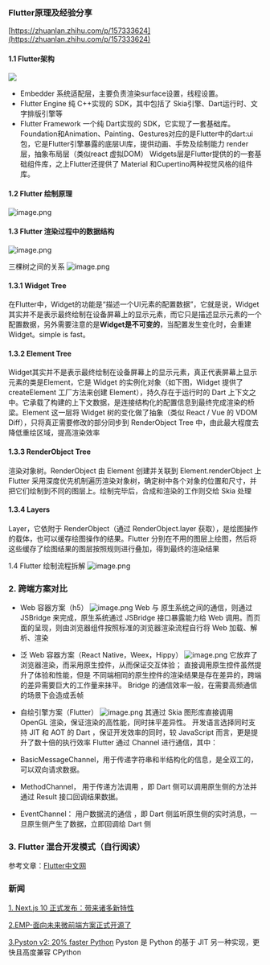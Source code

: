 ### Flutter原理及经验分享
[https://zhuanlan.zhihu.com/p/157333624](https://zhuanlan.zhihu.com/p/157333624)
#### 1.1 Flutter架构
![](https://pic3.zhimg.com/80/v2-4ee9d1760eec48c0804f75e1fa41686a_1440w.jpg)
* Embedder
系统适配层，主要负责渲染surface设置，线程设置。
* Flutter Engine
纯 C++实现的 SDK，其中包括了 Skia引擎、Dart运行时、文字排版引擎等
* Flutter Framework
一个纯 Dart实现的 SDK，它实现了一套基础库。
Foundation和Animation、Painting、Gestures对应的是Flutter中的dart:ui包，它是Flutter引擎暴露的底层UI库，提供动画、手势及绘制能力
render层，抽象布局层（类似react 虚拟DOM）
Widgets层是Flutter提供的的一套基础组件库，之上Flutter还提供了 Material 和Cupertino两种视觉风格的组件库。

#### 1.2 Flutter 绘制原理
![image.png](https://pic1.zhimg.com/80/v2-8a1c638f0b939d35b432d233960e5214_1440w.jpg)

#### 1.3 Flutter 渲染过程中的数据结构
![image.png](https://pic1.zhimg.com/80/v2-ae94b259b38e62c1124cff11ff8ecfac_1440w.jpg)


三棵树之间的关系
![image.png](https://pic2.zhimg.com/80/v2-26296f757dad35518062c7c29408ab79_1440w.jpg)
#### 1.3.1 Widget Tree
在Flutter中，Widget的功能是“描述一个UI元素的配置数据”，它就是说，Widget其实并不是表示最终绘制在设备屏幕上的显示元素，而它只是描述显示元素的一个配置数据，另外需要注意的是**Widget是不可变的**，当配置发生变化时，会重建Widget。simple is fast。

#### 1.3.2 Element Tree
Widget其实并不是表示最终绘制在设备屏幕上的显示元素，真正代表屏幕上显示元素的类是Element，它是 Widget 的实例化对象（如下图，Widget 提供了 createElement 工厂方法来创建 Element），持久存在于运行时的 Dart 上下文之中。它承载了构建的上下文数据，是连接结构化的配置信息到最终完成渲染的桥梁。Element 这一层将 Widget 树的变化做了抽象（类似 React / Vue 的 VDOM Diff），只将真正需要修改的部分同步到 RenderObject Tree 中，由此最大程度去降低重绘区域，提高渲染效率

#### 1.3.3 RenderObject Tree
渲染对象树。RenderObject 由 Element 创建并关联到 Element.renderObject 上
Flutter 采用深度优先机制遍历渲染对象树，确定树中各个对象的位置和尺寸，并把它们绘制到不同的图层上。绘制完毕后，合成和渲染的工作则交给 Skia 处理

#### 1.3.4 Layers
 Layer，它依附于 RenderObject（通过 RenderObject.layer 获取），是绘图操作的载体，也可以缓存绘图操作的结果。Flutter 分别在不用的图层上绘图，然后将这些缓存了绘图结果的图层按照规则进行叠加，得到最终的渲染结果

1.4 Flutter 绘制流程拆解
![image.png](https://pic2.zhimg.com/80/v2-259ca740387fdfd7c3e9bfa6934cae31_1440w.jpg)

### 2. 跨端方案对比
* Web 容器方案（h5）
![image.png](https://pic3.zhimg.com/80/v2-d5dcee46346125b4a8882e1b7a3e998e_1440w.jpg)
Web 与 原生系统之间的通信，则通过 JSBridge 来完成，原生系统通过 JSBridge 接口暴露能力给 Web 调用。而页面的呈现，则由浏览器组件按照标准的浏览器渲染流程自行将 Web 加载、解析、渲染

* 泛 Web 容器方案（React Native，Weex，Hippy）
![image.png](https://pic2.zhimg.com/80/v2-5fb44ca4c4f800edf45cb925be35d165_1440w.jpg)
它放弃了浏览器渲染，而采用原生控件，从而保证交互体验；
直接调用原生控件虽然提升了体验和性能，但是 不同端相同的原生控件的渲染结果是存在差异的，跨端的差异需要巨大的工作量来抹平。
Bridge 的通信效率一般，在需要高频通信的场景下会造成丢帧

* 自绘引擎方案（Flutter）
![image.png](https://pic1.zhimg.com/80/v2-f4b8c055c9bdd26cdef14b0d80747a28_1440w.jpg)
其通过 Skia 图形库直接调用 OpenGL 渲染，保证渲染的高性能，同时抹平差异性。
开发语言选择同时支持 JIT 和 AOT 的 Dart ，保证开发效率的同时，较 JavaScript 而言，更是提升了数十倍的执行效率
Flutter 通过 Channel 进行通信，其中：
 * BasicMessageChannel，用于传递字符串和半结构化的信息，是全双工的，可以双向请求数据。
 * MethodChannel， 用于传递方法调用 ，即 Dart 侧可以调用原生侧的方法并通过 Result 接口回调结果数据。
 * EventChannel： 用户数据流的通信 ，即 Dart 侧监听原生侧的实时消息，一旦原生侧产生了数据，立即回调给 Dart 侧

### 3. Flutter 混合开发模式（自行阅读）


参考文章：[Flutter中文网](https://flutterchina.club/widgets-intro/)


### 新闻
[1. Next.js 10 正式发布：带来诸多新特性](https://mp.weixin.qq.com/s/-XZVrLqYLTDvNHvE6genVw)

[2.EMP-面向未来微前端方案正式开源了](https://juejin.im/post/6891532248269783054)

[3.Pyston v2: 20% faster Python](https://blog.pyston.org/)
Pyston 是 Python 的基于 JIT 另一种实现，更快且高度兼容 CPython